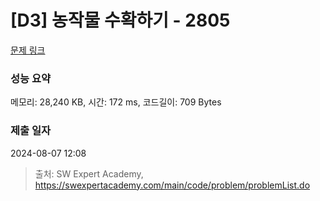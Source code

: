 # [D3] 농작물 수확하기 - 2805 

[문제 링크](https://swexpertacademy.com/main/code/problem/problemDetail.do?contestProbId=AV7GLXqKAWYDFAXB) 

### 성능 요약

메모리: 28,240 KB, 시간: 172 ms, 코드길이: 709 Bytes

### 제출 일자

2024-08-07 12:08



> 출처: SW Expert Academy, https://swexpertacademy.com/main/code/problem/problemList.do